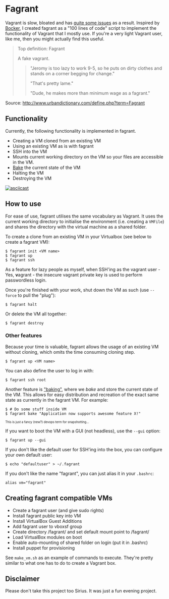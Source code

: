 # Fagrant

Vagrant is slow, bloated and has [quite some issues](https://github.com/mitchellh/vagrant/issues) as a result. Inspired by [Bocker](https://github.com/p8952/bocker/), I created fagrant as a "100 lines of code" script to implement the functionality of Vagrant that I mostly use. If you're a very light Vagrant user, like me, then you might actually find this useful.


> Top definition: Fagrant
> 
>    A fake vagrant.
> 
> > "Jeromy is too lazy to work 9-5, so he puts on dirty clothes and stands on a corner begging for change."
> > 
> > "That's pretty lame."
> > 
> > "Dude, he makes more than minimum wage as a fagrant." 

Source: http://www.urbandictionary.com/define.php?term=Fagrant

## Functionality

Currently, the following functionality is implemented in fagrant.

  - Creating a VM cloned from an existing VM
  - Using an existing VM as is with fagrant
  - SSH into the VM
  - Mounts current working directory on the VM so your files are accessible in the VM.
  - [Bake](https://cloudnative.io/bakery/) the current state of the VM
  - Halting the VM
  - Destroying the VM

[![asciicast](https://asciinema.org/a/79973.png)](https://asciinema.org/a/79973)

## How to use

For ease of use, fagrant utilises the same vocabulary as Vagrant. It uses the current working directory to initialise the environment (i.e. creating a `VMFile`) and shares the directory with the virtual machine as a shared folder.

To create a clone from an existing VM in your Virtualbox (see below to create a fagrant VM):
```
$ fagrant init <VM name>
$ fagrant up
$ fagrant ssh
```
As a feature for lazy people as myself, when SSH'ing as the vagrant user - Yes, **v**agrant - the insecure vagrant private key is used to perform passwordless login.

Once you're finished with your work, shut down the VM as such (use `--force` to pull the "plug"):
```
$ fagrant halt
```

Or delete the VM all together:
```
$ fagrant destroy
```

### Other features

Because your time is valuable, fagrant allows the usage of an existing VM without cloning, which omits the time consuming cloning step.
```
$ fagrant up <VM name>
```

You can also define the user to log in with:
```
$ fagrant ssh root
```

Another feature is ["baking"](https://cloudnative.io/bakery/), where we _bake_ and store the current state of the VM. This allows for easy distribution and recreation of the exact same state as currently in the fagrant VM. For example:
```
$ # Do some stuff inside VM
$ fagrant bake "Application now supports awesome feature X!"
```
<sub><sup>This is just a fancy (new?) devops term for snapshotting...</sup></sub>

If you want to boot the VM with a GUI (not headless), use the `--gui` option:
```
$ fagrant up --gui
```

If you don't like the default user for SSH'ing into the box, you can configure your own default user:
```
$ echo "defaultuser" > ~/.fagrant
```

If you don't like the name "fagrant", you can just alias it in your `.bashrc`:
```
alias vm="fagrant"
```

## Creating fagrant compatible VMs

  - Create a fagrant user (and give sudo rights)
  - Install fagrant public key into VM
  - Install VirtualBox Guest Additions
  - Add fagrant user to vboxsf group
  - Create directory /fagrant/ and set default mount point to /fagrant/
  - Load VirtualBox modules on boot
  - Enable auto-mounting of shared folder on login (put it in .bashrc)
  - Install puppet for provisioning

See `make_vm.sh` as an example of commands to execute. They're pretty similar to what one has to do to create a Vagrant box.

## Disclaimer

Please don't take this project too Sirius. It was just a fun evening project.
